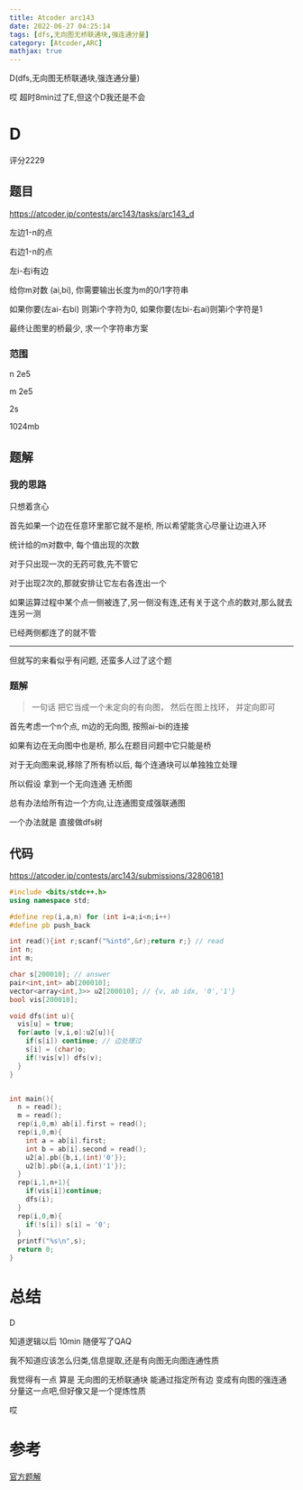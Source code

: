 ```yaml
---
title: Atcoder arc143
date: 2022-06-27 04:25:14
tags: [dfs,无向图无桥联通块,强连通分量]
category: [Atcoder,ARC]
mathjax: true
---
```


D(dfs,无向图无桥联通块,强连通分量)

哎 超时8min过了E,但这个D我还是不会

# D

评分2229

## 题目

https://atcoder.jp/contests/arc143/tasks/arc143_d

左边1-n的点

右边1-n的点

左i-右i有边

给你m对数 (ai,bi), 你需要输出长度为m的0/1字符串

如果你要(左ai-右bi) 则第i个字符为0, 如果你要(左bi-右ai)则第i个字符是1

最终让图里的桥最少, 求一个字符串方案

### 范围

n 2e5

m 2e5

2s

1024mb

## 题解

### 我的思路

只想着贪心

首先如果一个边在任意环里那它就不是桥, 所以希望能贪心尽量让边进入环

统计给的m对数中, 每个值出现的次数

对于只出现一次的无药可救,先不管它

对于出现2次的,那就安排让它左右各连出一个

如果运算过程中某个点一侧被连了,另一侧没有连,还有关于这个点的数对,那么就去连另一测

已经两侧都连了的就不管

---

但就写的来看似乎有问题, 还蛮多人过了这个题

### 题解

> 一句话 把它当成一个未定向的有向图， 然后在图上找环， 并定向即可

首先考虑一个n个点, m边的无向图, 按照ai-bi的连接

如果有边在无向图中也是桥, 那么在题目问题中它只能是桥

对于无向图来说,移除了所有桥以后, 每个连通块可以单独独立处理

所以假设 拿到一个无向连通 无桥图

总有办法给所有边一个方向,让连通图变成强联通图

一个办法就是 直接做dfs树

## 代码


https://atcoder.jp/contests/arc143/submissions/32806181

```cpp
#include <bits/stdc++.h>
using namespace std;

#define rep(i,a,n) for (int i=a;i<n;i++)
#define pb push_back

int read(){int r;scanf("%intd",&r);return r;} // read
int n;
int m;

char s[200010]; // answer
pair<int,int> ab[200010];
vector<array<int,3>> u2[200010]; // {v, ab idx, '0','1'}
bool vis[200010];

void dfs(int u){
  vis[u] = true;
  for(auto [v,i,o]:u2[u]){
    if(s[i]) continue; // 边处理过
    s[i] = (char)o;
    if(!vis[v]) dfs(v);
  }
}


int main(){
  n = read();
  m = read();
  rep(i,0,m) ab[i].first = read();
  rep(i,0,m){
    int a = ab[i].first;
    int b = ab[i].second = read();
    u2[a].pb({b,i,(int)'0'});
    u2[b].pb({a,i,(int)'1'});
  }
  rep(i,1,n+1){
    if(vis[i])continue;
    dfs(i);
  }
  rep(i,0,m){
    if(!s[i]) s[i] = '0';
  }
  printf("%s\n",s);
  return 0;
}

```

# 总结

D

知道逻辑以后 10min 随便写了QAQ

我不知道应该怎么归类,信息提取,还是有向图无向图连通性质

我觉得有一点 算是 无向图的无桥联通块 能通过指定所有边 变成有向图的强连通分量这一点吧,但好像又是一个提炼性质

哎


# 参考

[官方题解](https://atcoder.jp/contests/arc143/editorial/4210)

